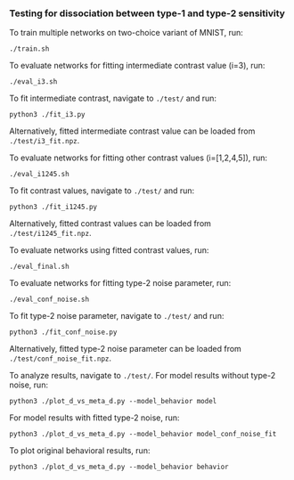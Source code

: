### Testing for dissociation between type-1 and type-2 sensitivity

To train multiple networks on two-choice variant of MNIST, run:
```
./train.sh
```
To evaluate networks for fitting intermediate contrast value (i=3), run:
```
./eval_i3.sh
```
To fit intermediate contrast, navigate to `./test/` and run:
```
python3 ./fit_i3.py
```
Alternatively, fitted intermediate contrast value can be loaded from `./test/i3_fit.npz`.

To evaluate networks for fitting other contrast values (i=[1,2,4,5]), run:
```
./eval_i1245.sh
```
To fit contrast values, navigate to `./test/` and run:
```
python3 ./fit_i1245.py
```
Alternatively, fitted contrast values can be loaded from `./test/i1245_fit.npz`.

To evaluate networks using fitted contrast values, run:
```
./eval_final.sh
```
To evaluate networks for fitting type-2 noise parameter, run:
```
./eval_conf_noise.sh
```
To fit type-2 noise parameter, navigate to `./test/` and run:
```
python3 ./fit_conf_noise.py
```
Alternatively, fitted type-2 noise parameter can be loaded from `./test/conf_noise_fit.npz`.

To analyze results, navigate to `./test/`. For model results without type-2 noise, run:
```
python3 ./plot_d_vs_meta_d.py --model_behavior model
```
For model results with fitted type-2 noise, run:
```
python3 ./plot_d_vs_meta_d.py --model_behavior model_conf_noise_fit
```
To plot original behavioral results, run:
```
python3 ./plot_d_vs_meta_d.py --model_behavior behavior
```
